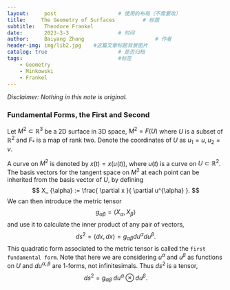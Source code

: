 ```yaml
---
layout:     post   				    # 使用的布局（不需要改）
title:     The Geometry of Surfaces			# 标题 
subtitle:   Theodore Frankel
date:       2023-3-3 				# 时间
author:     Baiyang Zhang 						# 作者
header-img: img/lib2.jpg 	#这篇文章标题背景图片
catalog: true 						# 是否归档
tags:								#标签
    - Geometry
    - Minkowski
    - Frankel
---
```


*Disclaimer: Nothing in this note is original.*


### Fundamental Forms, the First and Second

Let $M^{2}\subset \mathbb{R}^{3}$ be a 2D surface in 3D space, $M^{2} = F(U)$ where $U$ is a subset of $\mathbb{R}^{2}$ and $F_ {\ast}$ is a map of rank two. Denote the coordinates of $U$ as $u_{1}=u,u_{2}=v$.

A curve on $M^{2}$ is denoted by $x(t) = x(u(t))$, where $u(t)$ is a curve on $U\subset \mathbb{R}^{2}$. The basis vectors for the tangent space on $M^{2}$ at each point can be inherited from the basis vector of $U$, by defining
$$
X_ {\alpha} := \frac{ \partial x }{ \partial u^{\alpha} }.
$$
We can then introduce the metric tensor
$$
g_ {\alpha \beta}=\left\langle X_ {\alpha},X_ {\beta} \right\rangle
$$
and use it to calculate the inner product of any pair of vectors,
$$
ds^{2} = \left\langle dx,dx \right\rangle =g_ {\alpha \beta}du^{\alpha}du^{\beta}.
$$
This quadratic form associated to the metric tensor is called the `first fundamental form`. Note that here we are considering $u^{\alpha}$ and $u^{\beta}$ as functions on $U$ and $du^{\alpha,\beta}$ are 1-forms, not infinitesimals. Thus $ds^{2}$ is a tensor, 
$$
ds^{2} = g_ {\alpha \beta} \;du^{\alpha}\otimes du^{\beta}.
$$